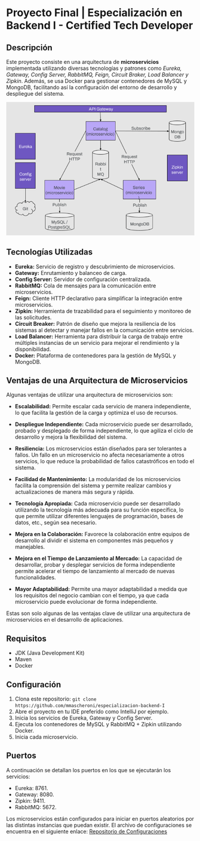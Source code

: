 # Proyecto Final | Especialización en Backend I - Certified Tech Developer

## Descripción

Este proyecto consiste en una arquitectura de **microservicios** implementada utilizando diversas tecnologías y patrones como _Eureka, Gateway, Config Server, RabbitMQ, Feign, Circuit Braker, Load Balancer y Zipkin_. Además, se usa Docker para gestionar contenedores de MySQL y MongoDB, facilitando así la configuración del entorno de desarrollo y despliegue del sistema.

![Diagrama](diagrama.png)

## Tecnologías Utilizadas

- **Eureka:** Servicio de registro y descubrimiento de microservicios.
- **Gateway:** Enrutamiento y balanceo de carga.
- **Config Server:** Servidor de configuración centralizada.
- **RabbitMQ:** Cola de mensajes para la comunicación entre microservicios.
- **Feign:** Cliente HTTP declarativo para simplificar la integración entre microservicios.
- **Zipkin:** Herramienta de trazabilidad para el seguimiento y monitoreo de las solicitudes.
- **Circuit Breaker:** Patrón de diseño que mejora la resiliencia de los sistemas al detectar y manejar fallos en la comunicación entre servicios.
- **Load Balancer:** Herramienta para distribuir la carga de trabajo entre múltiples instancias de un servicio para mejorar el rendimiento y la disponibilidad.
- **Docker:** Plataforma de contenedores para la gestión de MySQL y MongoDB.

## Ventajas de una Arquitectura de Microservicios

Algunas ventajas de utilizar una arquitectura de microservicios son:

- **Escalabilidad:** Permite escalar cada servicio de manera independiente, lo que facilita la gestión de la carga y optimiza el uso de recursos.

- **Despliegue Independiente:** Cada microservicio puede ser desarrollado, probado y desplegado de forma independiente, lo que agiliza el ciclo de desarrollo y mejora la flexibilidad del sistema.

- **Resiliencia:** Los microservicios están diseñados para ser tolerantes a fallos. Un fallo en un microservicio no afecta necesariamente a otros servicios, lo que reduce la probabilidad de fallos catastróficos en todo el sistema.

- **Facilidad de Mantenimiento:** La modularidad de los microservicios facilita la comprensión del sistema y permite realizar cambios y actualizaciones de manera más segura y rápida.

- **Tecnología Apropiada:** Cada microservicio puede ser desarrollado utilizando la tecnología más adecuada para su función específica, lo que permite utilizar diferentes lenguajes de programación, bases de datos, etc., según sea necesario.

- **Mejora en la Colaboración:** Favorece la colaboración entre equipos de desarrollo al dividir el sistema en componentes más pequeños y manejables.

- **Mejora en el Tiempo de Lanzamiento al Mercado:** La capacidad de desarrollar, probar y desplegar servicios de forma independiente permite acelerar el tiempo de lanzamiento al mercado de nuevas funcionalidades.

- **Mayor Adaptabilidad:** Permite una mayor adaptabilidad a medida que los requisitos del negocio cambian con el tiempo, ya que cada microservicio puede evolucionar de forma independiente.

Estas son solo algunas de las ventajas clave de utilizar una arquitectura de microservicios en el desarrollo de aplicaciones.

## Requisitos

- JDK (Java Development Kit)
- Maven
- Docker

## Configuración

1. Clona este repositorio: `git clone https://github.com/mmascheroni/especializacion-backend-I`
2. Abre el proyecto en tu IDE preferido como IntelliJ por ejemplo.
3. Inicia los servicios de Eureka, Gateway y Config Server.
4. Ejecuta los contenedores de MySQL y RabbitMQ + Zipkin utilizando Docker.
5. Inicia cada microservicio.

## Puertos
A continuación se detallan los puertos en los que se ejecutarán los servicios:

- Eureka: 8761.
- Gateway: 8080.
- Zipkin: 9411.
- RabbitMQ: 5672.

Los microservicios están configurados para iniciar en puertos aleatorios por las distintas instancias que puedan existir.
El archivo de configuraciones se encuentra en el siguiente enlace:
[Repositorio de Configuraciones](https://github.com/mmascheroni/CentralizedConfigurations)
